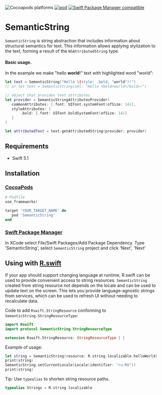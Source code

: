 ![Cocoapods platforms](https://img.shields.io/cocoapods/p/SemanticString.svg)
[![pod](https://img.shields.io/cocoapods/v/SemanticString.svg)](https://cocoapods.org/pods/SemanticString)
[![Swift Package Manager compatible](https://img.shields.io/badge/Swift%20Package%20Manager-compatible-brightgreen.svg)](https://github.com/apple/swift-package-manager)

# SemanticString

 `SemanticString` is string abstraction that includes information about structural semantics for text.
 This information allows applying stylization to the text, forming a result of the `NSAttributedString` type.


#### Basic usage.
In the example we make "hello **world**!" text with highlighted word "world":
 ```swift
let text = SemanticString("Hello \(style: .bold, "world")!")
// or let text = SemanticString(xml: "Hello <bold>world</bold>!")

// object that provides text attributes
let provider = SemanticStringAttributesProvider(
    commonAttributes: [.font: UIFont.systemFont(ofSize: 14)],
    styleAttributes: [
        .bold: [.font: UIFont.boldSystemFont(ofSize: 14)]
    ]
)

let attributedText = text.getAttributedString(provider: provider)
 ```

 ## Requirements

* Swift 5.1

 ## Installation

 ### [CocoaPods](https://guides.cocoapods.org/using/using-cocoapods.html)

 ```ruby
# Podfile
use_frameworks!

target 'YOUR_TARGET_NAME' do
    pod 'SemanticString'
end
```

### [Swift Package Manager](https://github.com/apple/swift-package-manager)

In XCode select File/Swift Packages/Add Package Dependency. Type 'SemanticString', select `SemanticString` project and click 'Next', 'Next'


## Using with [R.swift](https://github.com/mac-cain13/R.swift)

If your app should support changing language at runtime, R.swift can be used to provide convenient access to string resources. `SemanticString` created from string resource not depends on the locale and can be used to update text on the screen. This lets you provide language-agnostic strings from services, which can be used to refresh UI without needing to recalculate data.

Code to add `Rswift.StringResource` conforming to `SemanticString.StringResourceType`:
```swift
import Rswift
import protocol SemanticString.StringResourceType

extension Rswift.StringResource: StringResourceType { }
```

Example of usage:
```swift
let string = SemanticString(resource: R.string.localizable.helloWorld)
print(string)
SemanticString.setCurrentLocale(Locale(identifier: "ru-RU"))
print(string)
```

Tip:
Use `typealias` to shorten string resource paths.
```swift
typealias Strings = R.string.localizable
```